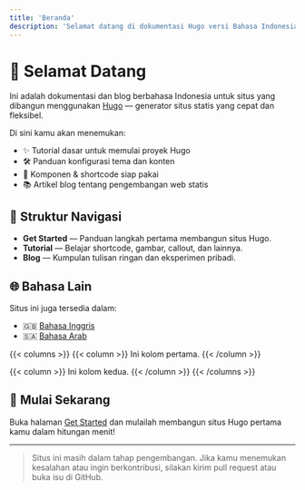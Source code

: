 ```yaml
---
title: 'Beranda'
description: 'Selamat datang di dokumentasi Hugo versi Bahasa Indonesia.'
---
```


# 👋 Selamat Datang

Ini adalah dokumentasi dan blog berbahasa Indonesia untuk situs yang dibangun menggunakan [Hugo](https://gohugo.io) — generator situs statis yang cepat dan fleksibel.

Di sini kamu akan menemukan:

- ✨ Tutorial dasar untuk memulai proyek Hugo
- 🛠 Panduan konfigurasi tema dan konten
- 🧱 Komponen & shortcode siap pakai
- 📚 Artikel blog tentang pengembangan web statis

## 📂 Struktur Navigasi

- **Get Started** — Panduan langkah pertama membangun situs Hugo.
- **Tutorial** — Belajar shortcode, gambar, callout, dan lainnya.
- **Blog** — Kumpulan tulisan ringan dan eksperimen pribadi.

## 🌐 Bahasa Lain

Situs ini juga tersedia dalam:

- 🇬🇧 [Bahasa Inggris](/en/)
- 🇸🇦 [Bahasa Arab](/ar/)

{{< columns >}}
  {{< column >}}
  Ini kolom pertama.
  {{< /column >}}

  {{< column >}}
  Ini kolom kedua.
  {{< /column >}}
{{< /columns >}}


## 🚀 Mulai Sekarang

Buka halaman [Get Started](/get-started/) dan mulailah membangun situs Hugo pertama kamu dalam hitungan menit!

---

> Situs ini masih dalam tahap pengembangan. Jika kamu menemukan kesalahan atau ingin berkontribusi, silakan kirim pull request atau buka isu di GitHub.

